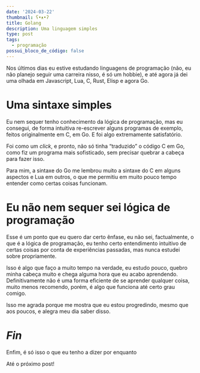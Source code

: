 ```yaml
---
date: '2024-03-22'
thumbnail: ʕ•ᴥ•ʔ
title: Golang
description: Uma linguagem simples
type: post
tags:
  - programação
possui_bloco_de_código: false
---
```

Nos últimos dias eu estive estudando linguagens de programação (não, eu não
planejo seguir uma carreira nisso, é só um hobbie), e até agora já dei uma
olhada em Javascript, Lua, C, Rust, Elisp e agora Go.

# Uma sintaxe simples

Eu nem sequer tenho conhecimento da lógica de programação, mas
eu consegui, de forma intuitiva re-escrever alguns programas de exemplo, feitos
originalmente em C, em Go. E foi algo extremamente satisfatório.

Foi como um _click_, e pronto, não só tinha “traduzido” o código C em Go, como fiz
um programa mais sofisticado, sem precisar quebrar a cabeça para fazer
isso.

Para mim, a sintaxe do Go me lembrou muito a sintaxe do C em
alguns aspectos e Lua em outros, o que me permitiu em muito pouco tempo
entender como certas coisas funcionam.

# Eu não nem sequer sei lógica de programação

Esse é um ponto que eu quero dar certo ênfase, eu não sei,
factualmente, o que é a lógica de programação, eu tenho certo entendimento
intuitivo de certas coisas por conta de experiências passadas, mas nunca
estudei sobre propriamente.

Isso é algo que faço a muito tempo na
verdade, eu estudo pouco, quebro minha cabeça muito e chega alguma hora que eu
acabo aprendendo. Definitivamente não é uma forma eficiente de se aprender
qualquer coisa, muito menos recomendo, porém, é algo que funciona até certo
grau comigo.

Isso me agrada porque me mostra que eu estou progredindo,
mesmo que aos poucos, e alegra meu dia saber disso.

# _Fin_

Enfim, é só isso o que eu tenho a dizer por enquanto

Até o próximo post!
